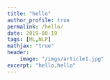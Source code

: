 ```yaml
---
title: "hello"
author_profile: true
permalink: /hello/
date: 2019-08-19
tags: [ML,NLP]
mathjax: "true"
header:
    image: "/imgs/article1.jpg"
excerpt: "hello,hello"
---
```


